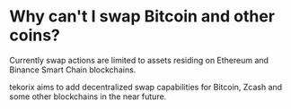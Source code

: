 # Why can't I swap Bitcoin and other coins?

Currently swap actions are limited to assets residing on Ethereum and Binance Smart Chain blockchains.

tekorix aims to add decentralized swap capabilities for Bitcoin, Zcash and some other blockchains in the near future.


